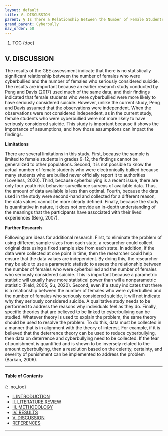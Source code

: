 ```yaml
---
layout: default
title: V. DISCUSSION 
parent: § Is There a Relationship Between the Number of Female Students Who Were Cyberbullied and the Number of Female Students Who Seriously Considered Attempting Suicide?  
grand_parent: Cyberbully 
nav_order: 50 
---
```

<style>
.dont-break-out {
  /* These are technically the same, but use both */
  overflow-wrap: break-word;
  word-wrap: break-word;

     -ms-word-break: break-all;
  /* This is the dangerous one in WebKit, as it breaks things wherever */
  word-break: break-all;
  /* Instead use this non-standard one: */
  word-break: break-word;
}

.youtube-container {
    position: relative;
    width: 100%;
    height: 0;
    padding-bottom: 56.25%;
}
.youtube-video {
    position: absolute;
    top: 0;
    left: 0;
    width: 100%;
    height: 100%;
}

</style>

<div class="dont-break-out" markdown="1">

1. TOC
{:toc}

## V. DISCUSSION
The results of the GEE assessment indicate that there is no statistically significant relationship between the number of females who were cyberbullied and the number of females who seriously considered suicide. The results are important because an earlier research study conducted by Peng and Davis (2017) used much of the same data, and their findings indicated that female students who were cyberbullied were more likely to have seriously considered suicide. However, unlike the current study, Peng and Davis assumed that the observations were independent. When the observations were not considered independent, as in the current study, female students who were cyberbullied were not more likely to have seriously considered suicide. This study is important because it shows the importance of assumptions, and how those assumptions can impact the findings.

**Limitations**

There are several limitations in this study. First, because the sample is limited to female students in grades 9-12, the findings cannot be generalized to other populations. Second, it is not possible to know the actual number of female students who were electronically bullied because many students who are bullied never officially report it to authorities (Loveless, 2020). Third, because cyberbullying is a recent issue, there are only four youth risk behavior surveillance surveys of available data. Thus, the amount of data available is less than optimal. Fourth, because the data used in the study were second-hand and collected for a different reason, the data values cannot be more clearly defined. Finally, because the study is quantitative in nature, it does not provide an in-depth understanding of the meanings that the participants have associated with their lived experiences (Berg, 2007). 

**Further Research**

Following are ideas for additional research. First, to eliminate the problem of using different sample sizes from each state, a researcher could collect original data using a fixed sample size from each state. In addition, if the data were collected at one point in time, then the researcher could help ensure that the data values are independent. By doing this, the researcher may be able to use a parametric statistic to assess the relationship between the number of females who were cyberbullied and the number of females who seriously considered suicide. This is important because a parametric statistic will usually have more statistical power than will a nonparametric statistic (Field, 2005; Su, 2020). Second, even if a study indicates that there is a relationship between the number of females who were cyberbullied and the number of females who seriously considered suicide, it will not indicate why they seriously considered suicide. A qualitative study needs to be performed to address the reasons why individuals feel as they do. Finally, specific theories that are believed to be linked to cyberbullying can be studied. Whatever theory is used to explain the problem, the same theory should be used to resolve the problem. To do this, data must be collected in a manner that is in alignment with the theory of interest. For example, if it is believed that the deterrence theory can be used to reduce cyberbullying, then data on deterrence and cyberbullying need to be collected. If the fear of punishment is quantified and is shown to be inversely related to the amount cyberbullying, then a resolution based on the celerity, certainty, and severity of punishment can be implemented to address the problem (Barkan, 2006).

***

#### Table of Contents
{: .no_toc}

<ul><li> <a href="/docs/cyberbully/Is-There-a-Relationship-Between-the-Number-of-Female-Students-Who-Were-Cyberbullied-and-the-Number-of-Female-Students-Who-Seriously-Considered-Attempting-Suicide-1/">I. INTRODUCTION</a></li><li> <a href="/docs/cyberbully/Is-There-a-Relationship-Between-the-Number-of-Female-Students-Who-Were-Cyberbullied-and-the-Number-of-Female-Students-Who-Seriously-Considered-Attempting-Suicide-2/">II. LITERATURE REVIEW</a></li><li> <a href="/docs/cyberbully/Is-There-a-Relationship-Between-the-Number-of-Female-Students-Who-Were-Cyberbullied-and-the-Number-of-Female-Students-Who-Seriously-Considered-Attempting-Suicide-3/">III. METHODOLOGY</a></li><li> <a href="/docs/cyberbully/Is-There-a-Relationship-Between-the-Number-of-Female-Students-Who-Were-Cyberbullied-and-the-Number-of-Female-Students-Who-Seriously-Considered-Attempting-Suicide-4/">IV. RESULTS</a></li><li> <a href="/docs/cyberbully/Is-There-a-Relationship-Between-the-Number-of-Female-Students-Who-Were-Cyberbullied-and-the-Number-of-Female-Students-Who-Seriously-Considered-Attempting-Suicide-5/">V. DISCUSSION</a></li><li> <a href="/docs/cyberbully/Is-There-a-Relationship-Between-the-Number-of-Female-Students-Who-Were-Cyberbullied-and-the-Number-of-Female-Students-Who-Seriously-Considered-Attempting-Suicide-6/">REFERENCES</a></li></ul>

***

</div>
